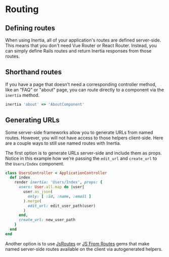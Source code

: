 # Routing

## Defining routes

When using Inertia, all of your application's routes are defined server-side. This means that you don't need Vue Router or React Router. Instead, you can simply define Rails routes and return Inertia responses from those routes.

## Shorthand routes

If you have a page that doesn't need a corresponding controller method, like an "FAQ" or "about" page, you can route directly to a component via the `inertia` method.

```ruby
inertia 'about' => 'AboutComponent'
```

## Generating URLs

Some server-side frameworks allow you to generate URLs from named routes. However, you will not have access to those helpers client-side. Here are a couple ways to still use named routes with Inertia.

The first option is to generate URLs server-side and include them as props. Notice in this example how we're passing the `edit_url` and `create_url` to the `Users/Index` component.

```ruby
class UsersController < ApplicationController
  def index
    render inertia: 'Users/Index', props: {
      users: User.all.map do |user|
        user.as_json(
          only: [ :id, :name, :email ]
        ).merge(
          edit_url: edit_user_path(user)
        )
      end,
      create_url: new_user_path
    }
  end
end
```

Another option is to use [JsRoutes](https://github.com/railsware/js-routes) or [JS From Routes](https://js-from-routes.netlify.app) gems that make named server-side routes available on the client via autogenerated helpers.

